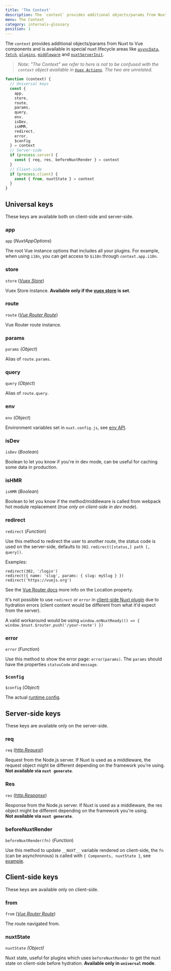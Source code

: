 ```yaml
---
title: 'The Context'
description: The `context` provides additional objects/params from Nuxt not traditionally available to Vue components. The `context` is available in special nuxt lifecycle areas like `asyncData`, `plugins`, `middlewares`, `modules`, and `store/nuxtServerInit`.
menu: The Context
category: internals-glossary
position: 1
---
```


The `context` provides additional objects/params from Nuxt to Vue components and is available in special nuxt lifecycle areas like [`asyncData`](/docs/2.x/features/data-fetching#async-data), [`fetch`](/docs/2.x/features/data-fetching), [`plugins`](/docs/2.x/directory-structure/plugins), [`middleware`](/docs/2.x/directory-structure/middleware#router-middleware) and [`nuxtServerInit`](/docs/2.x/directory-structure/store#the-nuxtserverinit-action).

> _Note: "The Context" we refer to here is not to be confused with the `context` object available in [`Vuex Actions`](https://vuex.vuejs.org/guide/actions.html). The two are unrelated._

```js
function (context) {
  // Universal keys
  const {
    app,
    store,
    route,
    params,
    query,
    env,
    isDev,
    isHMR,
    redirect,
    error,
    $config
  } = context
  // Server-side
  if (process.server) {
    const { req, res, beforeNuxtRender } = context
  }
  // Client-side
  if (process.client) {
    const { from, nuxtState } = context
  }
}
```

## Universal keys

These keys are available both on client-side and server-side.

### app

`app` (_NuxtAppOptions_)

The root Vue instance options that includes all your plugins. For example, when using `i18n`, you can get access to `$i18n` through `context.app.i18n`.

### store

`store` ([_Vuex Store_](https://vuex.vuejs.org/api/#vuex-store-instance-properties))

Vuex Store instance. **Available only if the [vuex store](/docs/2.x/directory-structure/store) is set**.

### route

`route` ([_Vue Router Route_](https://router.vuejs.org/api/#the-route-object))

Vue Router route instance.

### params

`params` (_Object_)

Alias of `route.params`.

### query

`query` (_Object_)

Alias of `route.query`.

### env

`env` (_Object_)

Environment variables set in `nuxt.config.js`, see [env API](/docs/2.x/configuration-glossary/configuration-env).

### isDev

`isDev` (_Boolean_)

Boolean to let you know if you're in dev mode, can be useful for caching some data in production.

### isHMR

`isHMR` (_Boolean_)

Boolean to let you know if the method/middleware is called from webpack hot module replacement (_true only on client-side in dev mode_).

### redirect

`redirect` (_Function_)

Use this method to redirect the user to another route, the status code is used on the server-side, defaults to `302`. `redirect([status,] path [, query])`.

Examples:

```js{}[]
redirect(302, '/login')
redirect({ name: 'slug', params: { slug: mySlug } })
redirect('https://vuejs.org')
```

See the [Vue Router docs](https://github.com/vuejs/vue-router/blob/64d60c01920405f0b93e00a401c73868b08ee6e5/types/router.d.ts#L161-L169) more info on the Location property.

<base-alert type="info">

It's not possible to use `redirect` or `error` in [client-side Nuxt plugin](/docs/2.x/directory-structure/plugins#client-or-server-side-only) due to hydration errors (client content would be different from what it'd expect from the server).

A valid workaround would be using `window.onNuxtReady(() => { window.$nuxt.$router.push('/your-route') })`

</base-alert>

### error

`error` (_Function_)

Use this method to show the error page: `error(params)`. The `params` should have the properties `statusCode` and `message`.

### `$config`

`$config` (_Object_)

The actual [runtime config](/docs/2.x/configuration-glossary/configuration-runtime-config).

## Server-side keys

These keys are available only on the server-side.

### req

`req` ([_http.Request_](https://nodejs.org/api/http.html#http_class_http_incomingmessage))

Request from the Node.js server. If Nuxt is used as a middleware, the request object might be different depending on the framework you're using.<br>**Not available via `nuxt generate`**.

### Res

`res` ([_http.Response_](https://nodejs.org/api/http.html#http_class_http_serverresponse))

Response from the Node.js server. If Nuxt is used as a middleware, the res object might be different depending on the framework you're using.<br>**Not available via `nuxt generate`**.

### beforeNuxtRender

`beforeNuxtRender(fn)` (_Function_)

Use this method to update `__NUXT__` variable rendered on client-side, the `fn` (can be asynchronous) is called with `{ Components, nuxtState }`, see [example](https://github.com/nuxt/nuxt.js/blob/cf6b0df45f678c5ac35535d49710c606ab34787d/test/fixtures/basic/pages/special-state.vue).

## Client-side keys

These keys are available only on client-side.

### from

`from` ([_Vue Router Route_](https://router.vuejs.org/api/#the-route-object))

The route navigated from.

### nuxtState

`nuxtState` _(Object)_

Nuxt state, useful for plugins which uses `beforeNuxtRender` to get the nuxt state on client-side before hydration. **Available only in `universal` mode**.
